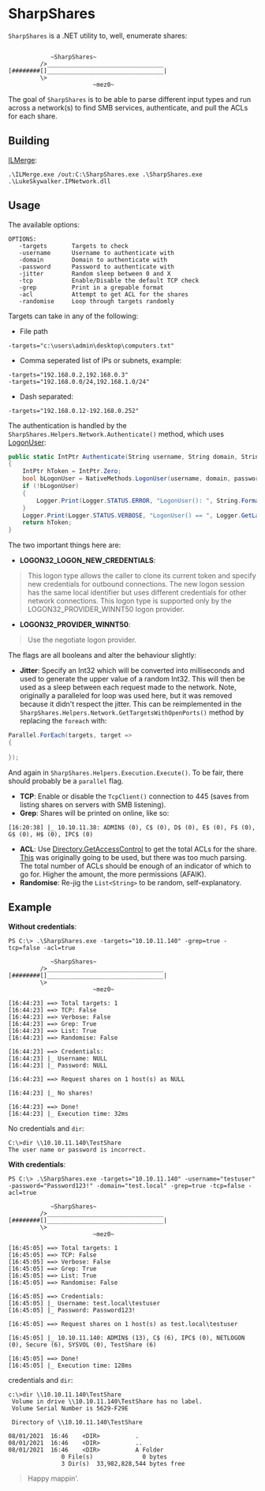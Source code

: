 # SharpShares

`SharpShares` is a .NET utility to, well, enumerate shares:

```

            ~SharpShares~
         />_________________________________
[########[]_________________________________|
         \>
                        ~mez0~

```

The goal of `SharpShares` is to be able to parse different input types and run across a network(s) to find SMB services, authenticate, and pull the ACLs for each share.

## Building

[ILMerge](https://github.com/dotnet/ILMerge):

```
.\ILMerge.exe /out:C:\SharpShares.exe .\SharpShares.exe .\LukeSkywalker.IPNetwork.dll
```

## Usage

The available options:

```
OPTIONS:
   -targets       Targets to check
   -username      Username to authenticate with
   -domain        Domain to authenticate with
   -password      Password to authenticate with
   -jitter        Random sleep between 0 and X
   -tcp           Enable/Disable the default TCP check
   -grep          Print in a grepable format
   -acl           Attempt to get ACL for the shares
   -randomise     Loop through targets randomly
```

Targets can take in any of the following:

- File path

```
-targets="c:\users\admin\desktop\computers.txt"
```

- Comma seperated list of IPs or subnets, example:

```
-targets="192.168.0.2,192.168.0.3"
-targets="192.168.0.0/24,192.168.1.0/24"
```

- Dash separated:

```
-targets="192.168.0.12-192.168.0.252"
```

The authentication is handled by the `SharpShares.Helpers.Network.Authenticate()` method, which uses [LogonUser](https://docs.microsoft.com/en-us/windows/win32/api/winbase/nf-winbase-logonusera):

```csharp
public static IntPtr Authenticate(String username, String domain, String password)
{
    IntPtr hToken = IntPtr.Zero;
    bool bLogonUser = NativeMethods.LogonUser(username, domain, password, Enums.DwLogonType.LOGON32_LOGON_NEW_CREDENTIALS, Enums.DwLogonProvider.LOGON32_PROVIDER_WINNT50, ref hToken);
    if (!bLogonUser)
    {
        Logger.Print(Logger.STATUS.ERROR, "LogonUser(): ", String.Format("FAILURE ({0})", Logger.GetLastWindowsError()));
    }
    Logger.Print(Logger.STATUS.VERBOSE, "LogonUser() == ", Logger.GetLastWindowsError());
    return hToken;
}
```

The two important things here are:

- **LOGON32_LOGON_NEW_CREDENTIALS**:

> This logon type allows the caller to clone its current token and specify new credentials for outbound connections. The new logon session has the same local identifier but uses different credentials for other network connections. This logon type is supported only by the LOGON32_PROVIDER_WINNT50 logon provider.

- **LOGON32_PROVIDER_WINNT50**:

> Use the negotiate logon provider.

The flags are all booleans and alter the behaviour slightly:

- **Jitter**: Specify an Int32 which will be converted into milliseconds and used to generate the upper value of a random Int32. This will then be used as a sleep between each request made to the network. Note, originally a paralleled for loop was used here, but it was removed because it didn't respect the jitter. This can be reimplemented in the `SharpShares.Helpers.Network.GetTargetsWithOpenPorts()` method by replacing the `foreach` with:

```csharp
Parallel.ForEach(targets, target =>
{
    
});
```

And again in `SharpShares.Helpers.Execution.Execute()`. To be fair, there should probably be a `parallel` flag.

- **TCP**: Enable or disable the `TcpClient()` connection to 445 (saves from listing shares on servers with SMB listening).
- **Grep**: Shares will be printed on online, like so:

```
[16:20:38] |_ 10.10.11.38: ADMIN$ (0), C$ (0), D$ (0), E$ (0), F$ (0), G$ (0), H$ (0), IPC$ (0)
```

- **ACL**:  Use [Directory.GetAccessControl](https://docs.microsoft.com/en-us/dotnet/api/system.io.directory.getaccesscontrol?view=netframework-4.0) to get the total ACLs for the share. [This](https://stackoverflow.com/questions/1410127/c-sharp-test-if-user-has-write-access-to-a-folder) was originally going to be used, but there was too much parsing. The total number of ACLs should be enough of an indicator of which to go for. Higher the amount, the more permissions (AFAIK).
- **Randomise**: Re-jig the `List<String>` to be random, self-explanatory.

## Example

**Without credentials**:

```
PS C:\> .\SharpShares.exe -targets="10.10.11.140" -grep=true -tcp=false -acl=true

            ~SharpShares~
         />_________________________________
[########[]_________________________________|
         \>
                        ~mez0~

[16:44:23] ==> Total targets: 1
[16:44:23] ==> TCP: False
[16:44:23] ==> Verbose: False
[16:44:23] ==> Grep: True
[16:44:23] ==> List: True
[16:44:23] ==> Randomise: False

[16:44:23] ==> Credentials:
[16:44:23] |_ Username: NULL
[16:44:23] |_ Password: NULL

[16:44:23] ==> Request shares on 1 host(s) as NULL

[16:44:23] |_ No shares!

[16:44:23] ==> Done!
[16:44:23] |_ Execution time: 32ms
```

No credentials and `dir`:

```
C:\>dir \\10.10.11.140\TestShare
The user name or password is incorrect.
```

**With credentials**:

```
PS C:\> .\SharpShares.exe -targets="10.10.11.140" -username="testuser" -password="Password123!" -domain="test.local" -grep=true -tcp=false -acl=true

            ~SharpShares~
         />_________________________________
[########[]_________________________________|
         \>
                        ~mez0~

[16:45:05] ==> Total targets: 1
[16:45:05] ==> TCP: False
[16:45:05] ==> Verbose: False
[16:45:05] ==> Grep: True
[16:45:05] ==> List: True
[16:45:05] ==> Randomise: False

[16:45:05] ==> Credentials:
[16:45:05] |_ Username: test.local\testuser
[16:45:05] |_ Password: Password123!

[16:45:05] ==> Request shares on 1 host(s) as test.local\testuser

[16:45:05] |_ 10.10.11.140: ADMIN$ (13), C$ (6), IPC$ (0), NETLOGON (0), Secure (6), SYSVOL (0), TestShare (6)

[16:45:05] ==> Done!
[16:45:05] |_ Execution time: 128ms
```

credentials and `dir`:

```
c:\>dir \\10.10.11.140\TestShare
 Volume in drive \\10.10.11.140\TestShare has no label.
 Volume Serial Number is 5629-F29E

 Directory of \\10.10.11.140\TestShare

08/01/2021  16:46    <DIR>          .
08/01/2021  16:46    <DIR>          ..
08/01/2021  16:46    <DIR>          A Folder
               0 File(s)              0 bytes
               3 Dir(s)  33,982,828,544 bytes free
```

> Happy mappin'.